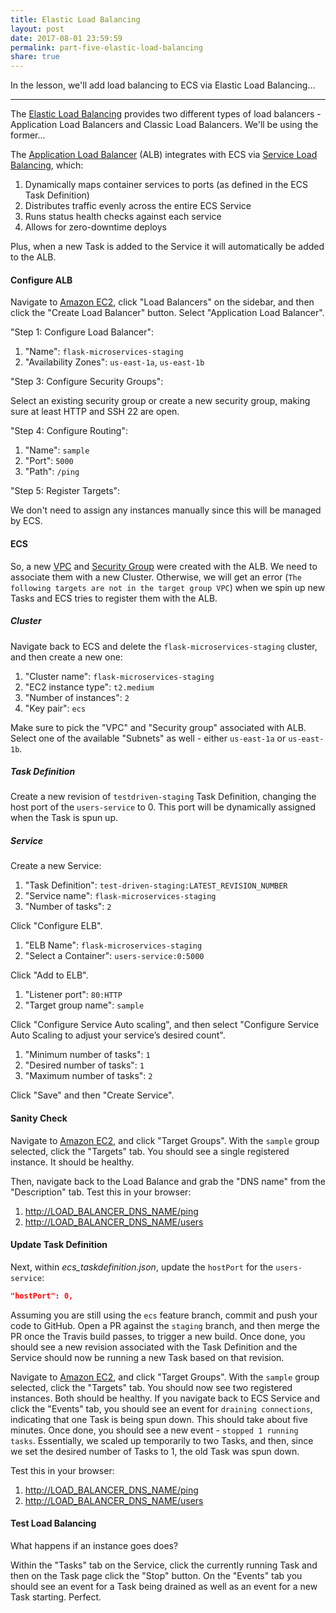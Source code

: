 ```yaml
---
title: Elastic Load Balancing
layout: post
date: 2017-08-01 23:59:59
permalink: part-five-elastic-load-balancing
share: true
---
```


In the lesson, we'll add load balancing to ECS via Elastic Load Balancing...

---

The [Elastic Load Balancing](https://aws.amazon.com/elasticloadbalancing/) provides two different types of load balancers - Application Load Balancers and Classic Load Balancers. We'll be using the former...

The [Application Load Balancer](https://aws.amazon.com/elasticloadbalancing/applicationloadbalancer/) (ALB) integrates with ECS via [Service Load Balancing](http://docs.aws.amazon.com/AmazonECS/latest/developerguide/service-load-balancing.html), which:

1. Dynamically maps container services to ports (as defined in the ECS Task Definition)
1. Distributes traffic evenly across the entire ECS Service
1. Runs status health checks against each service
1. Allows for zero-downtime deploys

Plus, when a new Task is added to the Service it will automatically be added to the ALB.

#### Configure ALB

Navigate to [Amazon EC2](https://console.aws.amazon.com/ec2/), click "Load Balancers" on the sidebar, and then click the "Create Load Balancer" button. Select "Application Load Balancer".

"Step 1: Configure Load Balancer":

1. "Name": `flask-microservices-staging`
1. "Availability Zones": `us-east-1a`, `us-east-1b`

"Step 3: Configure Security Groups":

Select an existing security group or create a new security group, making sure at least HTTP and SSH 22 are open.

"Step 4: Configure Routing":

1. "Name": `sample`
1. "Port": `5000`
1. "Path": `/ping`

"Step 5: Register Targets":

We don't need to assign any instances manually since this will be managed by ECS.

#### ECS

So, a new [VPC](https://aws.amazon.com/vpc/) and [Security Group](http://docs.aws.amazon.com/AmazonVPC/latest/UserGuide/VPC_SecurityGroups.html) were created with the ALB. We need to associate them with a new Cluster. Otherwise, we will get an error (`The following targets are not in the target group VPC`) when we spin up new Tasks and ECS tries to register them with the ALB.

##### Cluster

Navigate back to ECS and delete the `flask-microservices-staging` cluster, and then create a new one:

1. "Cluster name": `flask-microservices-staging`
1. "EC2 instance type": `t2.medium`
1. "Number of instances": `2`
1. "Key pair": `ecs`

Make sure to pick the "VPC" and "Security group" associated with ALB. Select one of the available "Subnets" as well - either `us-east-1a` or `us-east-1b`.

##### Task Definition

Create a new revision of `testdriven-staging` Task Definition, changing the host port of the `users-service` to 0. This port will be dynamically assigned when the Task is spun up.

##### Service

Create a new Service:

1. "Task Definition": `test-driven-staging:LATEST_REVISION_NUMBER`
1. "Service name": `flask-microservices-staging`
1. "Number of tasks": `2`

Click "Configure ELB".

1. "ELB Name": `flask-microservices-staging`
1. "Select a Container": `users-service:0:5000`

Click "Add to ELB".

1. "Listener port": `80:HTTP`
1. "Target group name": `sample`

Click "Configure Service Auto scaling", and then select "Configure Service Auto Scaling to adjust your service’s desired count".

1. "Minimum number of tasks": `1`
1. "Desired number of tasks": `1`
1. "Maximum number of tasks": `2`

Click "Save" and then "Create Service".

#### Sanity Check

Navigate to [Amazon EC2](https://console.aws.amazon.com/ec2/), and click "Target Groups". With the `sample` group selected, click the "Targets" tab. You should see a single registered instance. It should be healthy.

Then, navigate back to the Load Balance and grab the "DNS name" from the "Description" tab. Test this in your browser:

1. [http://LOAD_BALANCER_DNS_NAME/ping](http://LOAD_BALANCER_DNS_NAME/ping)
1. [http://LOAD_BALANCER_DNS_NAME/users](http://LOAD_BALANCER_DNS_NAME/users)

#### Update Task Definition

Next, within *ecs_taskdefinition.json*, update the `hostPort` for the `users-service`:

```json
"hostPort": 0,
```

Assuming you are still using the `ecs` feature branch, commit and push your code to GitHub. Open a PR against the `staging` branch, and then merge the PR once the Travis build passes, to trigger a new build. Once done, you should see a new revision associated with the Task Definition and the Service should now be running a new Task based on that revision.

Navigate to [Amazon EC2](https://console.aws.amazon.com/ec2/), and click "Target Groups". With the `sample` group selected, click the "Targets" tab. You should now see two registered instances. Both should be healthy. If you navigate back to ECS Service and click the "Events" tab, you should see an event for `draining connections`, indicating that one Task is being spun down. This should take about five minutes. Once done, you should see a new event - `stopped 1 running tasks`. Essentially, we scaled up temporarily to two Tasks, and then, since we set the desired number of Tasks to 1, the old Task was spun down.

Test this in your browser:

1. [http://LOAD_BALANCER_DNS_NAME/ping](http://LOAD_BALANCER_DNS_NAME/ping)
1. [http://LOAD_BALANCER_DNS_NAME/users](http://LOAD_BALANCER_DNS_NAME/users)

#### Test Load Balancing

What happens if an instance goes does?

Within the "Tasks" tab on the Service, click the currently running Task and then on the Task page click the "Stop" button. On the "Events" tab you should see an event for a Task being drained as well as an event for a new Task starting. Perfect.
